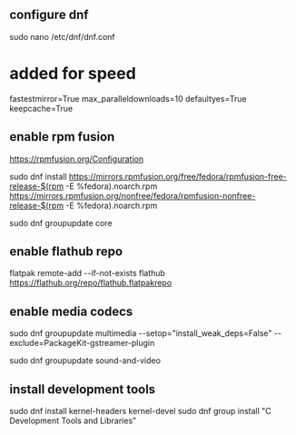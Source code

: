 ## configure dnf

sudo nano /etc/dnf/dnf.conf

# added for speed
fastestmirror=True
max_paralleldownloads=10
defaultyes=True
keepcache=True

## enable rpm fusion

https://rpmfusion.org/Configuration

sudo dnf install https://mirrors.rpmfusion.org/free/fedora/rpmfusion-free-release-$(rpm -E %fedora).noarch.rpm https://mirrors.rpmfusion.org/nonfree/fedora/rpmfusion-nonfree-release-$(rpm -E %fedora).noarch.rpm

sudo dnf groupupdate core

## enable flathub repo

flatpak remote-add --if-not-exists flathub https://flathub.org/repo/flathub.flatpakrepo

## enable media codecs

sudo dnf groupupdate multimedia --setop="install_weak_deps=False" --exclude=PackageKit-gstreamer-plugin

sudo dnf groupupdate sound-and-video

## install development tools

sudo dnf install kernel-headers kernel-devel
sudo dnf group install "C Development Tools and Libraries"
